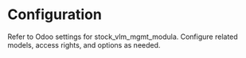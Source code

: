 # Configuration

Refer to Odoo settings for stock_vlm_mgmt_modula. Configure related models, access rights, and options as needed.
